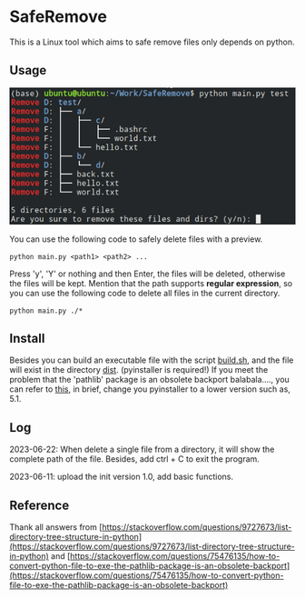 # SafeRemove
This is a Linux tool which aims to safe remove files only depends on python.
## Usage
![demo.png](pics/demo.png)

You can use the following code to safely delete files with a preview.
```
python main.py <path1> <path2> ...
```
Press 'y', 'Y' or nothing and then Enter, the files will be deleted, otherwise the files will be kept.
Mention that the path supports **regular expression**, so you can use the following code to delete all files in the current directory.
```
python main.py ./*
```

## Install
Besides you can build an executable file with the script [build.sh](build.sh), and the file will exist in the directory [dist](dist). (pyinstaller is required!)
If you meet the problem that the 'pathlib' package is an obsolete backport balabala...., you can refer to [this](https://stackoverflow.com/questions/75476135/how-to-convert-python-file-to-exe-the-pathlib-package-is-an-obsolete-backport), in brief, change you pyinstaller to a lower version such as, 5.1. 

## Log
2023-06-22: When delete a single file from a directory, it will show the complete path of the file. Besides, add ctrl + C to exit the program.

2023-06-11: upload the init version 1.0, add basic functions.
    
## Reference
Thank all answers from [https://stackoverflow.com/questions/9727673/list-directory-tree-structure-in-python](https://stackoverflow.com/questions/9727673/list-directory-tree-structure-in-python) and [https://stackoverflow.com/questions/75476135/how-to-convert-python-file-to-exe-the-pathlib-package-is-an-obsolete-backport](https://stackoverflow.com/questions/75476135/how-to-convert-python-file-to-exe-the-pathlib-package-is-an-obsolete-backport)
